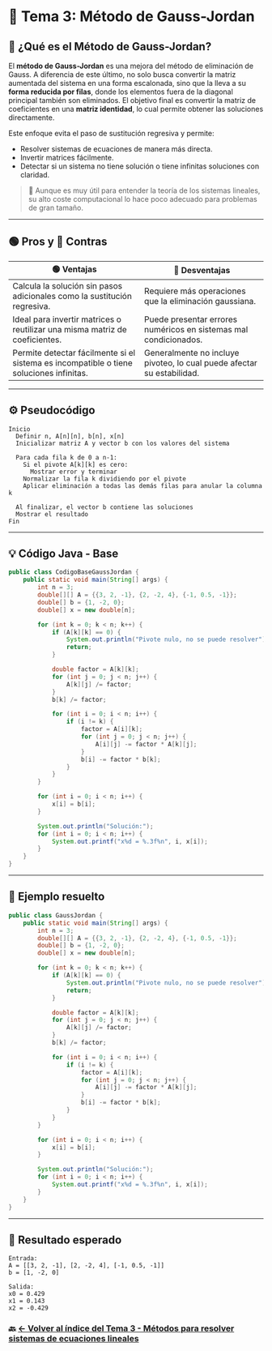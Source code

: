 # 📌 Tema 3: Método de Gauss-Jordan

## 🧠 ¿Qué es el Método de Gauss-Jordan?

El **método de Gauss-Jordan** es una mejora del método de eliminación de Gauss. A diferencia de este último, no solo busca convertir la matriz aumentada del sistema en una forma escalonada, sino que la lleva a su **forma reducida por filas**, donde los elementos fuera de la diagonal principal también son eliminados. El objetivo final es convertir la matriz de coeficientes en una **matriz identidad**, lo cual permite obtener las soluciones directamente.

Este enfoque evita el paso de sustitución regresiva y permite:

* Resolver sistemas de ecuaciones de manera más directa.
* Invertir matrices fácilmente.
* Detectar si un sistema no tiene solución o tiene infinitas soluciones con claridad.

> 🧠 Aunque es muy útil para entender la teoría de los sistemas lineales, su alto coste computacional lo hace poco adecuado para problemas de gran tamaño.

---

## 🟢 Pros y 🔴 Contras

| 🟢 Ventajas                                                                             | 🔴 Desventajas                                                         |
| --------------------------------------------------------------------------------------- | ---------------------------------------------------------------------- |
| Calcula la solución sin pasos adicionales como la sustitución regresiva.                | Requiere más operaciones que la eliminación gaussiana.                 |
| Ideal para invertir matrices o reutilizar una misma matriz de coeficientes.             | Puede presentar errores numéricos en sistemas mal condicionados.       |
| Permite detectar fácilmente si el sistema es incompatible o tiene soluciones infinitas. | Generalmente no incluye pivoteo, lo cual puede afectar su estabilidad. |

---

## ⚙️ Pseudocódigo

```plaintext
Inicio
  Definir n, A[n][n], b[n], x[n]
  Inicializar matriz A y vector b con los valores del sistema

  Para cada fila k de 0 a n-1:
    Si el pivote A[k][k] es cero:
      Mostrar error y terminar
    Normalizar la fila k dividiendo por el pivote
    Aplicar eliminación a todas las demás filas para anular la columna k

  Al finalizar, el vector b contiene las soluciones
  Mostrar el resultado
Fin
```

---

## 💡 Código Java - Base

```java
public class CodigoBaseGaussJordan {
    public static void main(String[] args) {
        int n = 3;
        double[][] A = {{3, 2, -1}, {2, -2, 4}, {-1, 0.5, -1}};
        double[] b = {1, -2, 0};
        double[] x = new double[n];

        for (int k = 0; k < n; k++) {
            if (A[k][k] == 0) {
                System.out.println("Pivote nulo, no se puede resolver");
                return;
            }

            double factor = A[k][k];
            for (int j = 0; j < n; j++) {
                A[k][j] /= factor;
            }
            b[k] /= factor;

            for (int i = 0; i < n; i++) {
                if (i != k) {
                    factor = A[i][k];
                    for (int j = 0; j < n; j++) {
                        A[i][j] -= factor * A[k][j];
                    }
                    b[i] -= factor * b[k];
                }
            }
        }

        for (int i = 0; i < n; i++) {
            x[i] = b[i];
        }

        System.out.println("Solución:");
        for (int i = 0; i < n; i++) {
            System.out.printf("x%d = %.3f%n", i, x[i]);
        }
    }
}
```

---

## 🧪 Ejemplo resuelto

```java
public class GaussJordan {
    public static void main(String[] args) {
        int n = 3;
        double[][] A = {{3, 2, -1}, {2, -2, 4}, {-1, 0.5, -1}};
        double[] b = {1, -2, 0};
        double[] x = new double[n];

        for (int k = 0; k < n; k++) {
            if (A[k][k] == 0) {
                System.out.println("Pivote nulo, no se puede resolver");
                return;
            }

            double factor = A[k][k];
            for (int j = 0; j < n; j++) {
                A[k][j] /= factor;
            }
            b[k] /= factor;

            for (int i = 0; i < n; i++) {
                if (i != k) {
                    factor = A[i][k];
                    for (int j = 0; j < n; j++) {
                        A[i][j] -= factor * A[k][j];
                    }
                    b[i] -= factor * b[k];
                }
            }
        }

        for (int i = 0; i < n; i++) {
            x[i] = b[i];
        }

        System.out.println("Solución:");
        for (int i = 0; i < n; i++) {
            System.out.printf("x%d = %.3f%n", i, x[i]);
        }
    }
}
```

---

## 🔎 Resultado esperado

```
Entrada:
A = [[3, 2, -1], [2, -2, 4], [-1, 0.5, -1]]
b = [1, -2, 0]

Salida:
x0 = 0.429
x1 = 0.143
x2 = -0.429
```

### 🔙 [← Volver al índice del Tema 3 - Métodos para resolver sistemas de ecuaciones lineales](https://github.com/Juan200519287393u83/Metodos_Numericos/blob/main/T3%20-%20M%C3%A9todos%20de%20Soluci%C3%B3n%20de%20Sistemas%20de%20Ecuaciones%20Lineales/Introducci%C3%B3n%20a%20los%20M%C3%A9todos%20de%20Soluci%C3%B3n%20de%20Sistemas%20de%20Ecuaciones%20Lineales.md)
